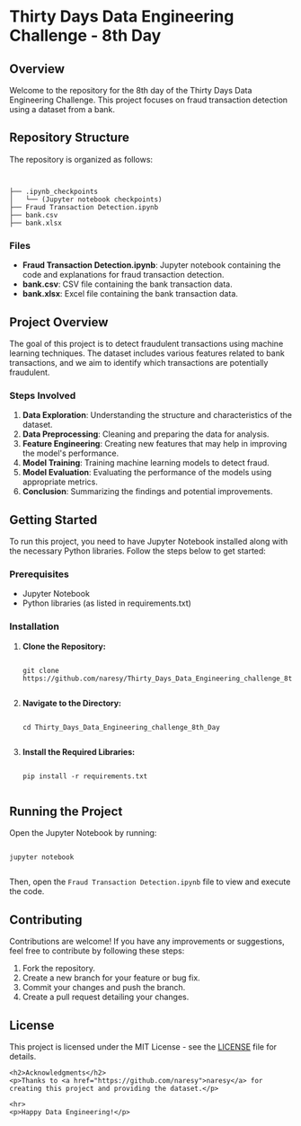 <h1>Thirty Days Data Engineering Challenge - 8th Day</h1>
<h2>Overview</h2>
<p>Welcome to the repository for the 8th day of the Thirty Days Data Engineering Challenge. This project focuses on fraud transaction detection using a dataset from a bank.</p>
<h2>Repository Structure</h2>
<p>The repository is organized as follows:</p>

<pre><code>

├── .ipynb_checkpoints
│   └── (Jupyter notebook checkpoints)
├── Fraud Transaction Detection.ipynb
├── bank.csv
├── bank.xlsx
</code></pre>

<h3>Files</h3>
<ul>
        <li><strong>Fraud Transaction Detection.ipynb</strong>: Jupyter notebook containing the code and explanations for fraud transaction detection.</li>
        <li><strong>bank.csv</strong>: CSV file containing the bank transaction data.</li>
        <li><strong>bank.xlsx</strong>: Excel file containing the bank transaction data.</li>
</ul>

<h2>Project Overview</h2>
<p>The goal of this project is to detect fraudulent transactions using machine learning techniques. The dataset includes various features related to bank transactions, and we aim to identify which transactions are potentially fraudulent.</p>

<h3>Steps Involved</h3>
<ol>
        <li><strong>Data Exploration</strong>: Understanding the structure and characteristics of the dataset.</li>
        <li><strong>Data Preprocessing</strong>: Cleaning and preparing the data for analysis.</li>
        <li><strong>Feature Engineering</strong>: Creating new features that may help in improving the model's performance.</li>
        <li><strong>Model Training</strong>: Training machine learning models to detect fraud.</li>
        <li><strong>Model Evaluation</strong>: Evaluating the performance of the models using appropriate metrics.</li>
        <li><strong>Conclusion</strong>: Summarizing the findings and potential improvements.</li>
</ol>
<h2>Getting Started</h2>
<p>To run this project, you need to have Jupyter Notebook installed along with the necessary Python libraries. Follow the steps below to get started:</p>
<h3>Prerequisites</h3>
<ul>
        <li>Jupyter Notebook</li>
        <li>Python libraries (as listed in requirements.txt)</li>
</ul>

<h3>Installation</h3>
<ol>
        <li><strong>Clone the Repository:</strong></li>
<pre><code>
git clone https://github.com/naresy/Thirty_Days_Data_Engineering_challenge_8th_Day
        </code></pre>
        <li><strong>Navigate to the Directory:</strong></li>
        <pre><code>
cd Thirty_Days_Data_Engineering_challenge_8th_Day
        </code></pre>
        <li><strong>Install the Required Libraries:</strong></li>
        <pre><code>
pip install -r requirements.txt
        </code></pre>
    </ol>

<h2>Running the Project</h2>
<p>Open the Jupyter Notebook by running:</p>
<pre><code>
jupyter notebook
    </code></pre>
<p>Then, open the <code>Fraud Transaction Detection.ipynb</code> file to view and execute the code.</p>

<h2>Contributing</h2>
<p>Contributions are welcome! If you have any improvements or suggestions, feel free to contribute by following these steps:</p>
<ol>
        <li>Fork the repository.</li>
        <li>Create a new branch for your feature or bug fix.</li>
        <li>Commit your changes and push the branch.</li>
        <li>Create a pull request detailing your changes.</li>
    </ol>

<h2>License</h2>
    <p>This project is licensed under the MIT License - see the <a href="LICENSE">LICENSE</a> file for details.</p>

    <h2>Acknowledgments</h2>
    <p>Thanks to <a href="https://github.com/naresy">naresy</a> for creating this project and providing the dataset.</p>

    <hr>
    <p>Happy Data Engineering!</p>

